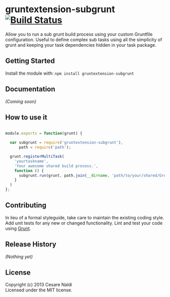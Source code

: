 # gruntextension-subgrunt [![Build Status](https://secure.travis-ci.org/cesarenaldi/gruntextension-subgrunt.png?branch=master)](http://travis-ci.org/cesarenaldi/gruntextension-subgrunt)

Allow you to run a sub grunt build process using your custom Gruntfile configuration. Useful to define complex sub tasks using all the simplicity of grunt and keeping your task dependencies hidden in your task package.

## Getting Started
Install the module with: `npm install gruntextension-subgrunt`

## Documentation
_(Coming soon)_

## How to use it
```javascript

module.exports = function(grunt) {

  var subgrunt = require('gruntextension-subgrunt'),
      path = require('path');

  grunt.registerMultiTask(
    'yourtaskname', 
    'Your awesome shared build process.',
    function () {
      subgrunt.run(grunt, path.join(__dirname, 'path/to/your/shared/Gruntfile.js'));
    }
  )
};
```

## Contributing
In lieu of a formal styleguide, take care to maintain the existing coding style. Add unit tests for any new or changed functionality. Lint and test your code using [Grunt](http://gruntjs.com/).

## Release History
_(Nothing yet)_

## License
Copyright (c) 2013 Cesare Naldi  
Licensed under the MIT license.
